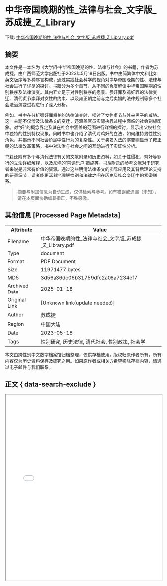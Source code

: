 # 中华帝国晚期的性_法律与社会_文字版_苏成捷_Z_Library

<!-- tcd_download_link -->
下载: <a href="../中华帝国晚期的性_法律与社会_文字版_苏成捷_Z_Library.pdf" download>中华帝国晚期的性_法律与社会_文字版_苏成捷_Z_Library.pdf</a>
<!-- tcd_download_link_end -->

## 摘要

<!-- tcd_abstract -->
本文件是一本名为《大学问·中华帝国晚期的性、法律与社会》的书籍，作者为苏成捷，由广西师范大学出版社于2023年5月18日出版。书中由简繁体中文和比如英文版序等多种序言构成，通过实践社会科学的视角对中华帝国晚期的性、法律与社会进行了详尽的探讨。书籍分为多个章节，从不同的角度解读中华帝国晚期的性别秩序及法律演变。其内容立足于对性别秩序的愿景、强奸罪及鸡奸罪的法律变迁、清代贞节崇拜对女性的约束、以及雍正朝之前与之后卖娼的法律规制等多个社会法治演变过程进行了深入分析。

例如，书中在分析强奸罪相关的法律演变时，探讨了女性贞节与外来男子的威胁。这一主题不仅涉及法律条文的变迁，还涵盖官员实际执行过程中面临的社会刻板印象。对“奸”的概念界定及其在社会中涵盖的范围进行详细的探讨，显示出父权社会中独特的性别特权现象。同时书中也介绍了清代对鸡奸的立法，如何维持男性性别角色，并揭示不同社会阶层中性行为的复杂性。关于卖娼入法的演变则显示了雍正朝的法律改革策略，书中对法治与社会之间的互动进行了实证性分析。

书籍还附有多个与清代法律有关的文献附录和历史资料，如关于性侵犯、鸡奸等罪行的立法详细解释，以及尼坤的‘禁谕乐户’措施等。书后附录的参考文献对于研究者来说是非常有价值的资源。通过这些明清法律条文的实际应用及其背后理论支持的研究细节，读者能更深刻地理解性别和法律之间在历史及社会变迁中的紧密联系。

<!-- tcd_abstract_end -->

> 摘要与附加信息为自动生成，仅供检索与参考。如有错误或遗漏（未知），请在本页面协助编辑指正，不胜感激。

## 其他信息 [Processed Page Metadata]

| Attribute       | Value                                  |
|-----------------|----------------------------------------|
| Filename        | 中华帝国晚期的性_法律与社会_文字版_苏成捷_Z_Library.pdf                             |
| Type            | document                                 |
| Format          | PDF Document                               |
| Size            | 11971477 bytes                           |
| MD5             | 3d56a36dc06b31759dfc2a06a7234ef7                                  |
| Archived Date   | 2025-01-18                             |
| Original Link   | [Unknown link(update needed)]                         |
| Author          | 苏成捷                               |
| Region          | 中国大陆                               |
| Date            | 2023-05-18                                 |
| Tags            | 性别研究, 历史法律, 清代社会, 性别政策, 社会学                                 |

本文由跨性别中文数字档案馆归档整理，仅供存档使用。版权归原作者所有，所有内容仅为历史资料保存及研究之用。如果原作者或相关方希望移除存档内容，请通过电子邮件与我们联系。

## 正文 { data-search-exclude }

<!-- tcd_main_text -->
<iframe src="../中华帝国晚期的性_法律与社会_文字版_苏成捷_Z_Library.pdf" width="100%" height="600px">
    <p>无法显示PDF，请下载查看。</p>
</iframe>
<!-- tcd_main_text_end -->

